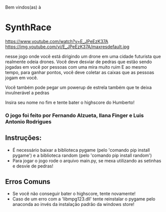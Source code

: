 Bem vindos(as) à

# SynthRace

https://www.youtube.com/watch?v=E_JPeEzK37A
https://img.youtube.com/vi/E_JPeEzK37A/maxresdefault.jpg

nesse jogo onde você está dirigindo um drone em uma cidade futurista que realmente odeia drones.
Você deve desviar de pedras que estão sendo jogadas em você por pessoas com uma mira muito ruim
E ao mesmo tempo, para ganhar pontos, você deve coletar as caixas que as pessoas jogam em você.

Você também pode pegar um powerup de estrela também que te deixa invulnerável a pedras

Insira seu nome no fim e tente bater o highscore do Humberto!

### O jogo foi feito por Fernando Alzueta, Ilana Finger e Luis Antonio Rodrigues

## Instruções:

- É necessário baixar a biblioteca pygame (pelo 'comando pip install pygame') e a biblioteca random (pelo 'comando pip install random')
- Para jogar o jogo rode o arquivo main.py, se mexa utilizando as setinhas e desvie de pedras!

## Erros Comuns

- Se você não conseguir bater o highscore, tente novamente!
- Caso de um erro com a 'libmpg123.dll' tente reinstalar o pygame pelo anaconda ao invés da instalação padrão da windows store!
